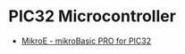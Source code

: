 # PIC32 Microcontroller

- [MikroE - mikroBasic PRO for PIC32](https://www.mikroe.com/mikrobasic-pic32)

